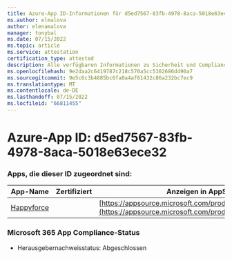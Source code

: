 ```yaml
---
title: Azure-App ID-Informationen für d5ed7567-83fb-4978-8aca-5018e63ece32
ms.author: elmalova
author: elenamalova
manager: tonybal
ms.date: 07/15/2022
ms.topic: article
ms.service: attestation
certification_type: attested
description: Alle verfügbaren Informationen zu Sicherheit und Compliance für d5ed7567-83fb-4978-8aca-5018e63ece32.
ms.openlocfilehash: 9e2daa2c6419787c218c570a5cc5302686d490a7
ms.sourcegitcommit: 9e5c6c3b4885bc6fa0a4af61432c86a232bc7ec9
ms.translationtype: MT
ms.contentlocale: de-DE
ms.lasthandoff: 07/15/2022
ms.locfileid: "66811455"
---
```

# <a name="azure-app-id-d5ed7567-83fb-4978-8aca-5018e63ece32"></a>Azure-App ID: d5ed7567-83fb-4978-8aca-5018e63ece32


### <a name="apps-associated-with-this-id"></a>Apps, die dieser ID zugeordnet sind:
| **App-Name** | **Zertifiziert** | **Anzeigen in AppSource** |
|--------------|---------------|-----------------------|
| [Happyforce](../forward/WA200002078.md) |  | [https://appsource.microsoft.com/product/office/WA200002078](https://appsource.microsoft.com/product/office/WA200002078) |

### <a name="microsoft-365-app-compliance-status"></a>Microsoft 365 App Compliance-Status
- Herausgebernachweisstatus: Abgeschlossen
